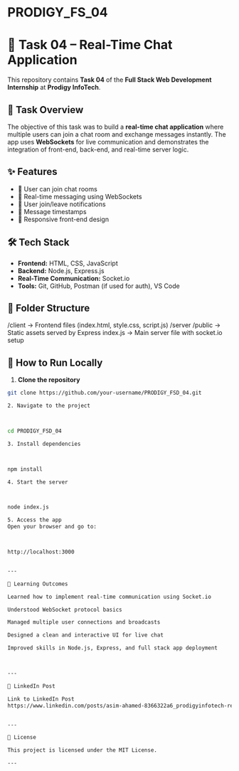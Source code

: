 # PRODIGY_FS_04

# 💬 Task 04 – Real-Time Chat Application

This repository contains **Task 04** of the **Full Stack Web Development Internship** at **Prodigy InfoTech**.

## 📌 Task Overview

The objective of this task was to build a **real-time chat application** where multiple users can join a chat room and exchange messages instantly. The app uses **WebSockets** for live communication and demonstrates the integration of front-end, back-end, and real-time server logic.

## ✨ Features

- 👥 User can join chat rooms
- 💬 Real-time messaging using WebSockets
- 🔔 User join/leave notifications
- 📜 Message timestamps
- 📱 Responsive front-end design

## 🛠️ Tech Stack

- **Frontend:** HTML, CSS, JavaScript  
- **Backend:** Node.js, Express.js  
- **Real-Time Communication:** Socket.io  
- **Tools:** Git, GitHub, Postman (if used for auth), VS Code

## 📂 Folder Structure

/client           -> Frontend files (index.html, style.css, script.js) /server /public         -> Static assets served by Express index.js        -> Main server file with socket.io setup

## 🚀 How to Run Locally

1. **Clone the repository**
```bash
git clone https://github.com/your-username/PRODIGY_FSD_04.git

2. Navigate to the project



cd PRODIGY_FSD_04

3. Install dependencies



npm install

4. Start the server



node index.js

5. Access the app
Open your browser and go to:



http://localhost:3000


---

🎯 Learning Outcomes

Learned how to implement real-time communication using Socket.io

Understood WebSocket protocol basics

Managed multiple user connections and broadcasts

Designed a clean and interactive UI for live chat

Improved skills in Node.js, Express, and full stack app deployment



---

🔗 LinkedIn Post

Link to LinkedIn Post
https://www.linkedin.com/posts/asim-ahamed-8366322a6_prodigyinfotech-realtimechatapp-socketio-activity-7349406887466983427-mnLV


---

📃 License

This project is licensed under the MIT License.

---
